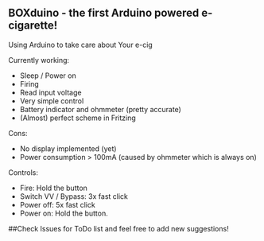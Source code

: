## BOXduino - the first Arduino powered e-cigarette!

Using Arduino to take care about Your e-cig

Currently working:
  * Sleep / Power on
  * Firing
  * Read input voltage
  * Very simple control
  * Battery indicator and ohmmeter (pretty accurate)
  * (Almost) perfect scheme in Fritzing

Cons:
  * No display implemented (yet)
  * Power consumption > 100mA (caused by ohmmeter which is always on)  

Controls:  
* Fire: Hold the button
* Switch VV / Bypass: 3x fast click  
* Power off: 5x fast click  
* Power on: Hold the button.   
  
##Check Issues for ToDo list and feel free to add new suggestions!
